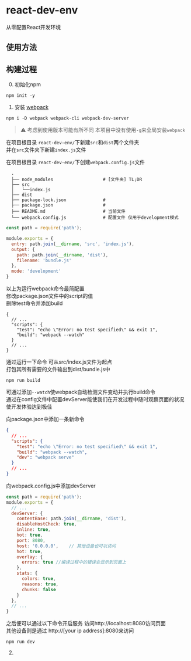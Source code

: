 # react-dev-env

从零配置React开发环境

## 使用方法


## 构建过程

0. 初始化npm
```shell
npm init -y
```

1. 安装 [webpack](https://webpack.js.org/)
  ```shell
  npm i -D webpack webpack-cli webpack-dev-server
  ```
  > ⚠️ 考虑到使用版本可能有所不同 本项目中没有使用```-g```来全局安装```webpack```

  在项目根目录 ```react-dev-env/```下新建```src```和```dist```两个文件夹  
  并在```src```文件夹下新建```index.js```文件

  在项目根目录 ```react-dev-env/```下创建```webpack.config.js```文件

      .
      ├── node_modules                   # [文件夹] TL;DR
      ├── src
      │   └──index.js
      ├── dist
      ├── package-lock.json              # 
      ├── package.json                   # 
      ├── README.md                      # 当前文件
      └── webpack.config.js              # 配置文件 仅用于development模式

  ```javascript
  const path = require('path');

  module.exports = {
    entry: path.join(__dirname, 'src', 'index.js'),
    output: {
      path: path.join(__dirname, 'dist'),
      filename: 'bundle.js'
    },
    mode: 'development'
  }
  ```
  以上为运行webpack命令最简配置  
  修改package.json文件中的script的值  
  删除test命令并添加build
  ```javscript
  {
    // ...
    "scripts": {
      "test": "echo \"Error: no test specified\" && exit 1",
      "build": "webpack --watch"
    }
    // ...
  }
  ```
  通过运行一下命令 可从src/index.js文件为起点  
  打包其所有需要的文件输出到dist/bundle.js中
  ```shell
  npm run build
  ```
  可通过添加```--watch```使webpack自动检测文件变动并执行build命令  
  通过在config文件中配置devServer能使我们在开发过程中随时观察页面的状况  
  使开发体验达到极佳  

  向package.json中添加一条新命令
  ```json
  {
    // ...
    "scripts": {
      "test": "echo \"Error: no test specified\" && exit 1",
      "build": "webpack --watch",
      "dev": "webpack serve"
    }
    // ...
  }
  ```

  向webpack.config.js中添加devServer
  ```javascript
  const path = require('path');
  module.exports = {
    // ...
    devServer: {
      contentBase: path.join(__dirname, 'dist'),
      disableHostCheck: true,
      inline: true,
      hot: true,
      port: 8080,
      host: '0.0.0.0',    // 其他设备也可以访问
      hot: true,
      overlay: {
        errors: true //编译过程中的错误会显示到页面上
      },
      stats: {
        colors: true,
        reasons: true,
        chunks: false
      }
    },
    // ...
  }
  ```
  之后便可以通过以下命令开启服务 访问http://localhost:8080访问页面  
  其他设备则是通过 http://[your ip address]:8080来访问
  ```
  npm run dev
  ```
2. 

